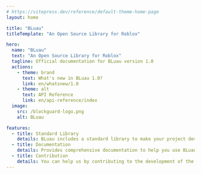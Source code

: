 ```yaml
---
# https://vitepress.dev/reference/default-theme-home-page
layout: home

title: "BLuau"
titleTemplate: "An Open Source Library for Roblox"

hero:
  name: "BLuau"
  text: "An Open Source Library for Roblox"
  tagline: Official documentation for BLuau version 1.0
  actions:
    - theme: brand
      text: What's new in BLuau 1.0?
      link: en/whatsnew/1.0
    - theme: alt
      text: API Reference
      link: en/api-reference/index
  image:
    src: /blockguard-logo.png
    alt: BLuau

features:
  - title: Standard Library
    details: BLuau includes a standard library to make your project development easier.
  - title: Documentation
    details: Provides comprehensive documentation to help you use BLuau.
  - title: Contribution
    details: You can help us by contributing to the development of the project.
---
```


